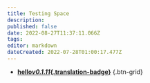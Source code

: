 ```yaml
---
title: Testing Space
description: 
published: false
date: 2022-08-27T11:37:11.066Z
tags: 
editor: markdown
dateCreated: 2022-07-28T01:00:17.477Z
---
```


* [**hello*v0.1.11*{.translation-badge}**]()
{.btn-grid}